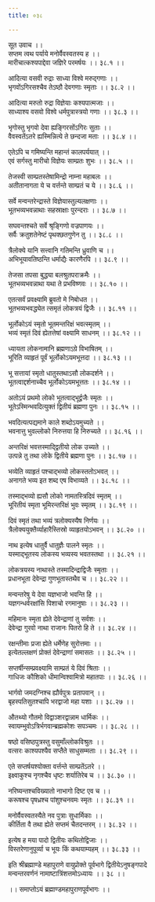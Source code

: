 ```yaml
---
title: ०३८

---
```

सूत उवाच ।।  
सप्तम त्वथ पर्याये मनोर्वैवस्वतस्य ह ।।  
मारीचात्कश्यपाद्देवा जज्ञिरे परमर्षयः ।। ३८.१ ।।  
  
आदित्या वसवी रुद्राः साध्या विश्वे मरुद्गणाः ।।  
भृगवोंऽगिरसश्चैव तेऽष्ठौ देवगणाः स्मृताः ।। ३८.२ ।।  
  
आदित्या मरुतो रुद्रा विज्ञेयाः कश्यपात्मजाः ।।  
साध्याश्य वसवो विश्वे धर्मपुत्रास्त्रयो गणाः ।। ३८.३ ।।  
  
भृगोस्तु भृगवो देवा ह्यङ्गिरसोंऽगिरः सुताः ।।  
वैवस्वतेंऽतरे ह्यस्मिन्नित्ये ते छन्दजा मताः ।। ३८.४ ।।  
  
एतेऽपि च गमिष्यन्ति महान्तं कालपर्ययात् ।।  
एवं सर्गस्तु मारीचो विज्ञेयः साम्प्रतः शुभः ।। ३८.५ ।।  
  
तेजस्वी साम्प्रतस्तेषामिन्द्रो नाम्ना महाबलः ।।  
अतीतानागता ये च वर्त्तन्ते साम्प्रतं च ये ।। ३८.६ ।।  
  
सर्वे मन्वन्तरेन्द्रास्ते विज्ञेयास्तुल्यलक्षणाः ।।  
भूतभव्यभवन्नाथाः सहस्राक्षाः पुरन्दराः ।। ३८.७ ।।  
  
सघवन्तश्चते सर्वे श्रृङ्गिणो वज्रपाणयः ।।  
सर्वैः क्रतुशतेनेष्टं पृथक्छतगुणेन तु ।। ३८.८ ।।  
  
त्रैलोक्ये यानि सत्त्वानि गतिमन्ति ध्रुवाणि च ।।  
अभिभूयावतिष्ठन्ति धर्माद्यैः कारणैरपि ।। ३८.९ ।।  
  
तेजसा तपसा बुद्ध्या बलश्रुतपराक्रमैः ।।  
भूतभव्यभवन्नाथा यथा ते प्रभविष्णवः ।। ३८.१० ।।  
  
एतत्सर्वं प्रवक्ष्यामि ब्रुवतो मे निबोधत ।।  
भूतभव्यभवद्ध्येत त्समृतं लोकत्रयं द्विजैः ।। ३८.११ ।।  
  
भूर्लोकोऽयं स्मृतो भूतमन्तरिक्षं भवत्स्मृतम् ।।  
भव्यं स्मृतं दिवं ह्येतत्तेषां वक्ष्यामि साधनम् ।। ३८.१२ ।।  
  
ध्यायता लोकनामानि ब्रह्मणाऽग्रे विभाषितम् ।।  
भूरिति व्याहृतं पूर्वं भूर्लोकोऽयमभूत्तदा ।। ३८.१३ ।।  
  
भू सत्तायां स्मृतो धातुस्तथाऽसौ लोकदर्शने ।।  
भूतत्वाद्दर्शनाच्चैव भूर्लोकोऽयमभूत्ततः ।। ३८.१४ ।।  
  
अतोऽयं प्रथमो लोको भूतत्वाद्भूर्द्वजैः स्मृतः ।।  
भूतेऽस्मिन्भवदित्युक्तं द्वितीयं ब्रह्मणा पुनः ।। ३८.१५ ।।  
  
भवदित्यत्पद्यमाने काले शब्दोऽयमुच्यते ।।  
भवनात्तु भुवल्लोको निरुत्तया हि निरुच्यते ।। ३८.१६ ।।  
  
अन्तरिक्षं भवत्तस्माद्द्वितीयो लोक उच्यते ।।  
उत्पन्ने तु तथा लोके द्वितीये ब्रह्मणा पुनः ।। ३८.१७ ।।  
  
भव्येति व्याहृतं पश्चाद्भव्यो लोकस्ततोऽभवत् ।।  
अनागते भव्य इत शब्द एष विभाव्यते ।। ३८.१८ ।।  
  
तस्माद्भव्यो ह्यसौ लोको नामतस्त्रिदिवं स्मृतम् ।।  
भूरितीयं स्मृता भूमिरन्तरिक्षं भुवः स्मृतम् ।। ३८.१९ ।।  
  
दिवं स्मृतं तथा भव्यं त्रलोक्यस्यैष निर्णयः ।।  
त्रैलोक्ययुक्तैर्व्याहारैस्तिस्रो व्याहृतयोऽभवन् ।। ३८.२० ।।  
  
नाथ इत्येष धातुर्वै धातुज्ञैः पालने स्मृतः ।।  
यस्माद्भूतस्य लोकस्य भव्यस्य भवतस्तथा ।। ३८.२१ ।।  
  
लोकत्रयस्य नाथास्ते तस्मादिन्द्राद्विजैः स्मृताः ।।  
प्रधानभूता देवेन्द्रा गुणभूतास्तथैव च ।। ३८.२२ ।।  
  
मन्वन्तरेषु ये देवा यज्ञभाजो भवन्ति हि ।।  
यज्ञगन्धर्वरक्षांसि पिशाचो रगमानुषाः ।। ३८.२३ ।।  
  
महिमानः स्मृता ह्येते देवेन्द्राणां तु सर्वशः ।।  
देवेन्द्रा गुरवो नाथा राजानः पितरो हि ते ।। ३८.२४ ।।  
  
रक्षन्तीमाः प्रजा ह्येते धर्मेणेह सुरोत्तमाः ।।  
इत्येतल्लक्षणं प्रोक्तं देवेन्द्राणां समासतः ।। ३८.२५ ।।  
  
सप्तर्षीन्सम्प्रवक्ष्यामि साम्प्रतं ये दिवं श्रिताः ।।  
गाधिजः कौशिको धीमान्विश्वामित्रो महातपाः ।। ३८.२६ ।।  
  
भार्गवो जमदग्निश्च ह्यौर्वपुत्रः प्रतापवान् ।।  
बृहस्पतिसुतश्चापि भरद्वाजो महा यशाः ।। ३८.२७ ।।  
  
औतथ्यो गौतमो विद्वाञ्शरद्वान्नाम धार्मिकः ।।  
स्वायम्भुवोऽत्रिर्भगवान्ब्रह्मकोशः सपञ्चमः ।। ३८.२८ ।।  
  
षष्ठो वसिष्ठपुत्रस्तु वसुमाँल्लोकविश्रुतः ।।  
वत्सरः काश्यपश्यैव सप्तैते साधुसम्मताः ।। ३८.२९ ।।  
  
एते सप्तर्षयश्योक्ता वर्त्तन्ते साम्प्रतेंऽतरे ।।  
इक्ष्वाकुश्च नृगश्चैव धृष्टः शर्यातिरेब च ।। ३८.३० ।।  
  
नरिष्यन्तश्चविख्यातो नाभागो दिष्ट एव च ।।  
करूषश्च पृषध्रश्च पांशुश्चनवमः स्मृतः ।। ३८.३१ ।।  
  
मनोर्वैवस्वतस्यैते नव पुत्राः सुधार्मिकाः ।।  
कीर्तिता वै तथा ह्येते सप्तमं चैतदन्तरम् ।। ३८.३२ ।।  
  
इत्येष ह मया पादो द्वितीयः कथितोद्विजाः ।।  
विस्तरेणानुपूर्व्या च भूयः किं कथयाम्यहम् ।। ३८.३३ ।।  
  
इति श्रीब्रह्माण्डे महापुराणे वायुप्रोक्ते पूर्वभागे द्वितीयेऽनुषङ्गपादे  
मन्वन्तरवर्णनं नामाष्टात्रिंशत्तमोऽध्यायः ।। ३८ ।।  
  
।। समाप्तोऽयं ब्रह्माण्डमहापुराणपूर्वभागः ।।